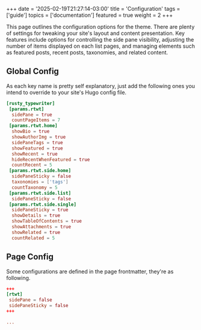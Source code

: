 +++
date = '2025-02-19T21:27:14-03:00'
title = 'Configuration'
tags = ['guide']
topics = ['documentation']
featured = true
weight = 2
+++

This page outlines the configuration options for the theme. There are plenty of settings for tweaking your site's layout and content presentation. Key features include options for controlling the side pane visibility, adjusting the number of items displayed on each list pages, and managing elements such as featured posts, recent posts, taxonomies, and related content.

## Global Config

As each key name is pretty self explanatory, just add the following ones you intend to override to your site's Hugo config file.

```toml
[rusty_typewriter]
 [params.rtwt]
  sidePane = true
  countPageItems = 7 
 [params.rtwt.home]
  showBio = true
  showAuthorImg = true
  sidePaneTags = true
  showFeatured = true
  showRecent = true
  hideRecentWhenFeatured = true
  countRecent = 5
 [params.rtwt.side.home]
  sidePaneSticky = false 
  taxonomies = ['tags']
  countTaxonomy = 5
 [params.rtwt.side.list]
  sidePaneSticky = false
 [params.rtwt.side.single]
  sidePaneSticky = true 
  showDetails = true
  showTableOfContents = true
  showAttachments = true
  showRelated = true
  countRelated = 5
```

## Page Config

Some configurations are defined in the page frontmatter, they're as following.

```toml
+++
[rtwt]
 sidePane = false
 sidePaneSticky = false
+++

...
```
